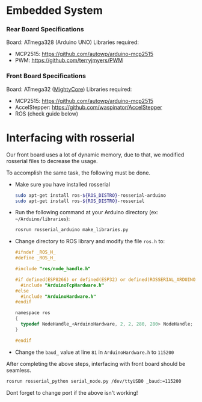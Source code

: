 # Embedded System

### Rear Board Specifications
Board: ATmega328 (Arduino UNO)
Libraries required:
- MCP2515: https://github.com/autowp/arduino-mcp2515
- PWM: https://github.com/terryjmyers/PWM

### Front Board Specifications
Board: ATmega32 ([MightyCore](https://github.com/MCUdude/MightyCore))
Libraries required:
- MCP2515: https://github.com/autowp/arduino-mcp2515
- AccelStepper: https://github.com/waspinator/AccelStepper
- ROS (check guide below)

# Interfacing with rosserial
Our front board uses a lot of dynamic memory, due to that, we modified rosserial files to decrease the usage.

To accomplish the same task, the following must be done.

- Make sure you have installed rosserial
  ```bash
  sudo apt-get install ros-${ROS_DISTRO}-rosserial-arduino
  sudo apt-get install ros-${ROS_DISTRO}-rosserial
  ```
- Run the following command at your Arduino directory (ex: ` ~/Arduino/libraries`): <br/>
  ```bash
  rosrun rosserial_arduino make_libraries.py
  ```
- Change directory to ROS library and modify the file `ros.h` to:
  ```c
  #ifndef _ROS_H_
  #define _ROS_H_

  #include "ros/node_handle.h"

  #if defined(ESP8266) or defined(ESP32) or defined(ROSSERIAL_ARDUINO_TCP)
    #include "ArduinoTcpHardware.h"
  #else
    #include "ArduinoHardware.h"
  #endif

  namespace ros
  {
    typedef NodeHandle_<ArduinoHardware, 2, 2, 280, 280> NodeHandle;
  }

  #endif
  ```
- Change the `baud_` value at line `81` in `ArduinoHardware.h` to `115200`

After completing the above steps, interfacing with front board should be seamless. 

```bash
rosrun rosserial_python serial_node.py /dev/ttyUSB0 _baud:=115200
```

Dont forget to change port if the above isn't working!